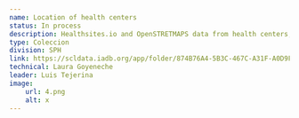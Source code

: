 ```yaml
---
name: Location of health centers
status: In process
description: Healthsites.io and OpenSTRETMAPS data from health centers, including clinics and hospitals, for the 26 countries in the region.Information of official records for 16 countries in the region is included.
type: Coleccion
division: SPH
link: https://scldata.iadb.org/app/folder/874B76A4-5B3C-467C-A31F-A0D9FA9B1F01
technical: Laura Goyeneche
leader: Luis Tejerina
image: 
    url: 4.png
    alt: x
---
```

    